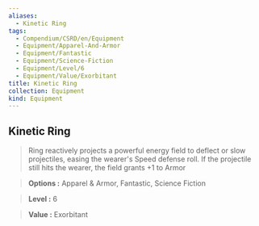 ```yaml
---
aliases:
  - Kinetic Ring
tags:
  - Compendium/CSRD/en/Equipment
  - Equipment/Apparel-And-Armor
  - Equipment/Fantastic
  - Equipment/Science-Fiction
  - Equipment/Level/6
  - Equipment/Value/Exorbitant
title: Kinetic Ring
collection: Equipment
kind: Equipment
---
```

## Kinetic Ring    
    
>Ring reactively projects a powerful energy field to deflect or slow projectiles, easing the wearer's Speed defense roll. If the projectile still hits the wearer, the field grants +1 to Armor    
> **Options :** Apparel & Armor, Fantastic, Science Fiction    
> **Level :** 6    
> **Value :** Exorbitant